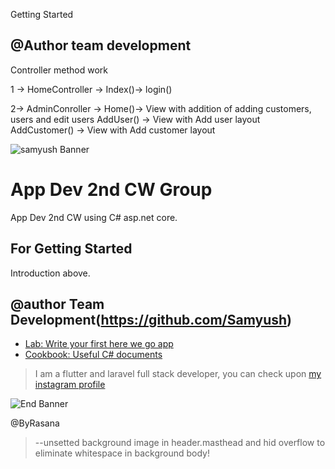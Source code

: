 ﻿Getting Started
## @Author team development

Controller method work

1 -> HomeController -> Index()-> login()

2-> AdminConroller -> Home()-> View with addition of adding customers, users and edit users
					  AddUser() -> View with Add user layout
					  AddCustomer() -> View with Add customer layout




![samyush Banner](http://1.bp.blogspot.com/-15jx1ht9-Ys/VH5CasSmByI/AAAAAAAATdg/S9jVPJpaSmU/s1600/chee1.jpg)


# App Dev 2nd CW Group	

App Dev 2nd CW using C# asp.net core.

## For Getting Started
Introduction above.

## @author Team Development(https://github.com/Samyush)


- [Lab: Write your first here we go app](https://flutter.dev/docs/get-started/codelab)
- [Cookbook: Useful C# documents](https://flutter.dev/docs/cookbook)

>I am a flutter and laravel full stack developer, you can check upon [my instagram profile](https://www.instagram.com/samyush/)

![End Banner](https://github.com/londonappbrewery/Images/blob/master/readme-end-banner.png)

@ByRasana
>--unsetted background image in header.masthead
and hid overflow to eliminate whitespace in background body!

